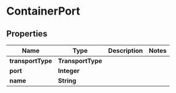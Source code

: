 

# ContainerPort


## Properties

| Name | Type | Description | Notes |
|------------ | ------------- | ------------- | -------------|
|**transportType** | **TransportType** |  |  |
|**port** | **Integer** |  |  |
|**name** | **String** |  |  |



